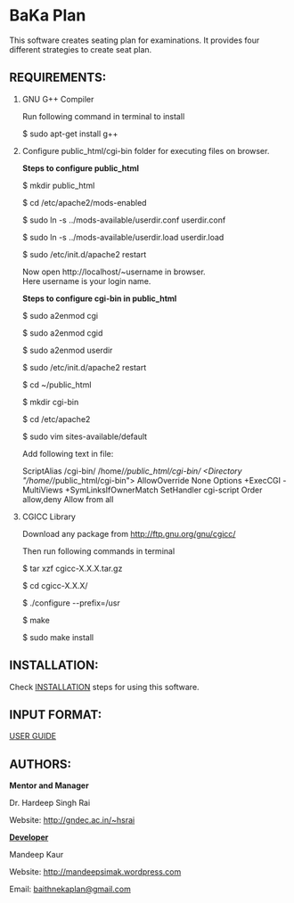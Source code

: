 BaKa Plan
============

This software creates seating plan for examinations. It provides four different
strategies to create seat plan.

REQUIREMENTS:
----------------------------
1) GNU G++ Compiler
    
    Run following command in terminal to install
    
    $ sudo apt-get install g++

2) Configure public_html/cgi-bin folder for executing files on browser.<br>
    
    **Steps to configure public_html**
    
    $ mkdir public_html
    
    $ cd /etc/apache2/mods-enabled
    
    $ sudo ln -s ../mods-available/userdir.conf userdir.conf
    
    $ sudo ln -s ../mods-available/userdir.load userdir.load
    
    $ sudo /etc/init.d/apache2 restart
    
    Now open http://localhost/~username in browser.  
    Here username is your login name.
    
    **Steps to configure cgi-bin in public_html**
    
    $ sudo a2enmod cgi
    
    $ sudo a2enmod cgid
    
    $ sudo a2enmod userdir
    
    $ sudo /etc/init.d/apache2 restart
    
    $ cd ~/public_html
    
    $ mkdir cgi-bin
    
    $ cd /etc/apache2
    
    $ sudo vim sites-available/default
    
    Add following text in file:
    
    ScriptAlias /cgi-bin/ /home/*/public_html/cgi-bin/
    <Directory "/home/*/public_html/cgi-bin">
        AllowOverride None
        Options +ExecCGI -MultiViews +SymLinksIfOwnerMatch
        SetHandler cgi-script
        Order allow,deny
        Allow from all
    </Directory>

3) CGICC Library<br>

    Download any package from http://ftp.gnu.org/gnu/cgicc/<br>
    
    Then run following commands in terminal
    
    $ tar xzf cgicc-X.X.X.tar.gz 
    
    $ cd cgicc-X.X.X/ 
  
    $ ./configure --prefix=/usr 
    
    $ make
    
    $ sudo make install
<!--    NOTE: If you got permission error then use sudo with command.-->

INSTALLATION:
----------------------------
Check [INSTALLATION](https://github.com/GreatDevelopers/bakaplan/blob/master/INSTALLATION) steps for using this software.

INPUT FORMAT:
----------------------------
[USER GUIDE](https://github.com/GreatDevelopers/bakaplan/blob/master/USER%20GUIDE)

AUTHORS:
----------------------------
<b>Mentor and Manager</b>

Dr. Hardeep Singh Rai

Website: http://gndec.ac.in/~hsrai

<b>[Developer](https://github.com/GreatDevelopers/bakaplan/wiki/Contributors)</b>

Mandeep Kaur

Website: http://mandeepsimak.wordpress.com

Email: baithnekaplan@gmail.com

